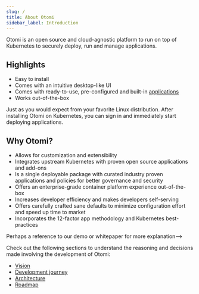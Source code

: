 ```yaml
---
slug: /
title: About Otomi
sidebar_label: Introduction
---
```


Otomi is an open source and cloud-agnostic platform to run on top of Kubernetes to securely deploy, run and manage applications.

## Highlights

- Easy to install
- Comes with an intuitive desktop-like UI
- Comes with ready-to-use, pre-configured and built-in [applications](/#appsuite)
- Works out-of-the-box

Just as you would expect from your favorite Linux distribution. After installing Otomi on Kubernetes, you can sign in and immediately start deploying applications.

## Why Otomi?

<!--Just like you would expect from your favorite Linux distribution. After installing Otomi on Kubernetes, you can log in and immediately start deploying and use all the built-in applications.
Take inspiration from https://rancher.com/why-rancher/rancher-strengthens-kubernetes/
-->

- Allows for customization and extensibility
- Integrates upstream Kubernetes with proven open source applications and add-ons
- Is a single deployable package with curated industry proven applications and policies for better governance and security
- Offers an enterprise-grade container platform experience out-of-the-box
- Increases developer efficiency and makes developers self-serving
- Offers carefully crafted sane defaults to minimize configuration effort and speed up time to market
- Incorporates the 12-factor app methodology and Kubernetes best-practices

<!-->Perhaps a reference to our demo or whitepaper for more explanation-->
<!-- This documentation is intended to provide technical, operational and background information for Otomi. -->

Check out the following sections to understand the reasoning and decisions made involving the development of Otomi:

- [Vision](/about/vision)
- [Development journey](/about/journey)
- [Architecture](/about/architecture)
- [Roadmap](/about/roadmap)

<!---
For developer information please visit the repositories involved:

 [otomi-core](https://github.com/redkubes/otomi-core/): The monorepo containing all the apps and configuration
- [otomi-tasks](https://github.com/redkubes/otomi-tasks/): The tasks used by core to massage apps to adhere to the configuration
- [otomi-clients](https://github.com/redkubes/otomi-clients/): The openapi generator for the clients used by the tasks-->
